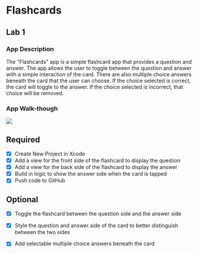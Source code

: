# Flashcards

## Lab 1

### App Description
The "Flashcards" app is a simple flashcard app that provides a question and answer. The app allows the user to toggle between the question and answer with a simple interaction of the card. There are also multiple choice answers beneath the card that the user can choose. If the choice selected is correct, the card will toggle to the answer. If the choice selected is incorrect, that choice will be removed.

### App Walk-though
![](https://i.imgur.com/LaJzwD6.gif)


## Required
- [x] Create New Project in Xcode
- [x] Add a view for the front side of the flashcard to display the question
- [x] Add a view for the back side of the flashcard to display the answer
- [x] Build in logic to show the answer side when the card is tapped
- [x] Push code to GitHub
## Optional
- [x] Toggle the flashcard between the question side and the answer side
- [x] Style the question and answer side of the card to better distinguish between the two sides
- [x] Add selectable multiple choice answers beneath the card

